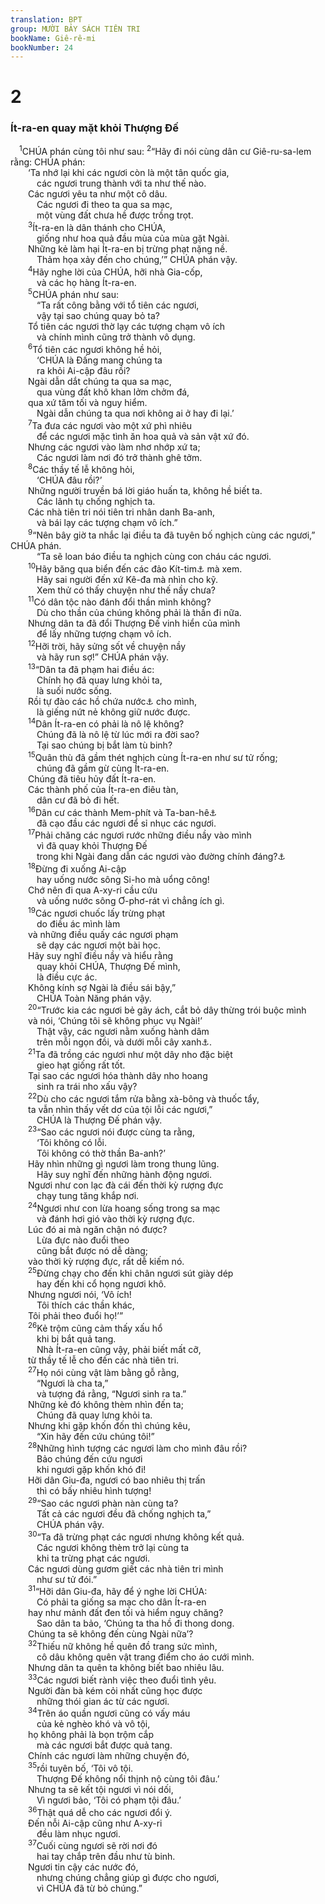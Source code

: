 ```yaml
---
translation: BPT
group: MƯỜI BẢY SÁCH TIÊN TRI
bookName: Giê-rê-mi 
bookNumber: 24
---
```


<div class="title"><h1>2</h1><h3>Ít-ra-en quay mặt khỏi Thượng Đế</h3></div>
<span class="verse gie_2_1"> <sup>1</sup>CHÚA phán cùng tôi như sau:</span>
<span class="verse gie_2_2"><sup>2</sup>“Hãy đi nói cùng dân cư Giê-ru-sa-lem rằng: CHÚA phán:<br/>  ‘Ta nhớ lại khi các ngươi còn là một tân quốc gia,<br/>   các ngươi trung thành với ta như thế nào.<br/>  Các ngươi yêu ta như một cô dâu.<br/>   Các ngươi đi theo ta qua sa mạc,<br/>   một vùng đất chưa hề được trồng trọt.<br/></span>
<span class="verse gie_2_3">  <sup>3</sup>Ít-ra-en là dân thánh cho CHÚA,<br/>   giống như hoa quả đầu mùa của mùa gặt Ngài.<br/>  Những kẻ làm hại Ít-ra-en bị trừng phạt nặng nề.<br/>   Thảm họa xảy đến cho chúng,’” CHÚA phán vậy.<br/></span>
<span class="verse gie_2_4">  <sup>4</sup>Hãy nghe lời của CHÚA, hỡi nhà Gia-cốp,<br/>   và các họ hàng Ít-ra-en.<br/></span>
<span class="verse gie_2_5">  <sup>5</sup>CHÚA phán như sau:<br/>   “Ta rất công bằng với tổ tiên các ngươi,<br/>   vậy tại sao chúng quay bỏ ta?<br/>  Tổ tiên các ngươi thờ lạy các tượng chạm vô ích<br/>   và chính mình cũng trở thành vô dụng.<br/></span>
<span class="verse gie_2_6">  <sup>6</sup>Tổ tiên các ngươi không hề hỏi,<br/>   ‘CHÚA là Đấng mang chúng ta<br/>   ra khỏi Ai-cập đâu rồi?<br/>  Ngài dẫn dắt chúng ta qua sa mạc,<br/>   qua vùng đất khô khan lởm chởm đá,<br/>  qua xứ tăm tối và nguy hiểm.<br/>   Ngài dẫn chúng ta qua nơi không ai ở hay đi lại.’<br/></span>
<span class="verse gie_2_7">  <sup>7</sup>Ta đưa các ngươi vào một xứ phì nhiêu<br/>   để các ngươi mặc tình ăn hoa quả và sản vật xứ đó.<br/>  Nhưng các ngươi vào làm nhơ nhớp xứ ta;<br/>   Các ngươi làm nơi đó trở thành ghê tởm.<br/></span>
<span class="verse gie_2_8">  <sup>8</sup>Các thầy tế lễ không hỏi,<br/>   ‘CHÚA đâu rồi?’<br/>  Những người truyền bá lời giáo huấn ta, không hề biết ta.<br/>   Các lãnh tụ chống nghịch ta.<br/>  Các nhà tiên tri nói tiên tri nhân danh Ba-anh,<br/>   và bái lạy các tượng chạm vô ích.”<br/></span>
<span class="verse gie_2_9">  <sup>9</sup>“Nên bây giờ ta nhắc lại điều ta đã tuyên bố nghịch cùng các ngươi,” CHÚA phán.<br/>   “Ta sẽ loan báo điều ta nghịch cùng con cháu các ngươi.<br/></span>
<span class="verse gie_2_10">  <sup>10</sup>Hãy băng qua biển đến các đảo Kít-tim<a data-toggle="tooltip" data-placement="bottom" title="Đây là tên đảo Chíp nhưng danh từ nầy cũng thường dùng để chỉ các đảo khác và các vùng bờ biển ở Địa-trung-hải.">⚓</a> mà xem.<br/>   Hãy sai người đến xứ Kê-đa mà nhìn cho kỹ.<br/>   Xem thử có thấy chuyện như thế nầy chưa?<br/></span>
<span class="verse gie_2_11">  <sup>11</sup>Có dân tộc nào đánh đổi thần mình không?<br/>   Dù cho thần của chúng không phải là thần đi nữa.<br/>  Nhưng dân ta đã đổi Thượng Đế vinh hiển của mình<br/>   để lấy những tượng chạm vô ích.<br/></span>
<span class="verse gie_2_12">  <sup>12</sup>Hỡi trời, hãy sửng sốt về chuyện nầy<br/>   và hãy run sợ!” CHÚA phán vậy.<br/></span>
<span class="verse gie_2_13">  <sup>13</sup>“Dân ta đã phạm hai điều ác:<br/>   Chính họ đã quay lưng khỏi ta,<br/>   là suối nước sống.<br/>  Rồi tự đào các hồ chứa nước<a data-toggle="tooltip" data-placement="bottom" title="Nghĩa là họ dựng nên các thần giả.">⚓</a> cho mình,<br/>   là giếng nứt nẻ không giữ nước được.<br/></span>
<span class="verse gie_2_14">  <sup>14</sup>Dân Ít-ra-en có phải là nô lệ không?<br/>   Chúng đã là nô lệ từ lúc mới ra đời sao?<br/>   Tại sao chúng bị bắt làm tù binh?<br/></span>
<span class="verse gie_2_15">  <sup>15</sup>Quân thù đã gầm thét nghịch cùng Ít-ra-en như sư tử rống;<br/>   chúng đã gầm gừ cùng Ít-ra-en.<br/>  Chúng đã tiêu hủy đất Ít-ra-en.<br/>  Các thành phố của Ít-ra-en điêu tàn,<br/>   dân cư đã bỏ đi hết.<br/></span>
<span class="verse gie_2_16">  <sup>16</sup>Dân cư các thành Mem-phít và Ta-ban-hê<a data-toggle="tooltip" data-placement="bottom" title="Hai thành phố ở Ai-cập.">⚓</a><br/>   đã cạo đầu các ngươi để sỉ nhục các ngươi.<br/></span>
<span class="verse gie_2_17">  <sup>17</sup>Phải chăng các ngươi rước những điều nầy vào mình<br/>   vì đã quay khỏi Thượng Đế<br/>   trong khi Ngài đang dẫn các ngươi vào đường chính đáng?<a data-toggle="tooltip" data-placement="bottom" title="Câu nầy không có trong bản cổ Hi-lạp.">⚓</a><br/></span>
<span class="verse gie_2_18">  <sup>18</sup>Đừng đi xuống Ai-cập<br/>   hay uống nước sông Si-ho mà uổng công!<br/>  Chớ nên đi qua A-xy-ri cầu cứu<br/>   và uống nước sông Ơ-phơ-rát vì chẳng ích gì.<br/></span>
<span class="verse gie_2_19">  <sup>19</sup>Các ngươi chuốc lấy trừng phạt<br/>   do điều ác mình làm<br/>  và những điều quấy các ngươi phạm<br/>   sẽ dạy các ngươi một bài học.<br/>  Hãy suy nghĩ điều nầy và hiểu rằng<br/>   quay khỏi CHÚA, Thượng Đế mình,<br/>   là điều cực ác.<br/>  Không kính sợ Ngài là điều sái bậy,”<br/>   CHÚA Toàn Năng phán vậy.<br/></span>
<span class="verse gie_2_20">  <sup>20</sup>“Trước kia các ngươi bẻ gãy ách, cắt bỏ dây thừng trói buộc mình<br/>  và nói, ‘Chúng tôi sẽ không phục vụ Ngài!’<br/>   Thật vậy, các ngươi nằm xuống hành dâm<br/>   trên mỗi ngọn đồi, và dưới mỗi cây xanh<a data-toggle="tooltip" data-placement="bottom" title="Có nghĩa là dân chúng thờ phụng các thần giả ở những nơi ấy.">⚓</a>.<br/></span>
<span class="verse gie_2_21">  <sup>21</sup>Ta đã trồng các ngươi như một dây nho đặc biệt<br/>   gieo hạt giống rất tốt.<br/>  Tại sao các ngươi hóa thành dây nho hoang<br/>   sinh ra trái nho xấu vậy?<br/></span>
<span class="verse gie_2_22">  <sup>22</sup>Dù cho các ngươi tắm rửa bằng xà-bông và thuốc tẩy,<br/>  ta vẫn nhìn thấy vết dơ của tội lỗi các ngươi,”<br/>   CHÚA là Thượng Đế phán vậy.<br/></span>
<span class="verse gie_2_23">  <sup>23</sup>“Sao các ngươi nói được cùng ta rằng,<br/>   ‘Tôi không có lỗi.<br/>   Tôi không có thờ thần Ba-anh?’<br/>  Hãy nhìn những gì ngươi làm trong thung lũng.<br/>   Hãy suy nghĩ đến những hành động ngươi.<br/>  Ngươi như con lạc đà cái đến thời kỳ rượng đực<br/>   chạy tung tăng khắp nơi.<br/></span>
<span class="verse gie_2_24">  <sup>24</sup>Ngươi như con lừa hoang sống trong sa mạc<br/>   và đánh hơi gió vào thời kỳ rượng đực.<br/>  Lúc đó ai mà ngăn chận nó được?<br/>   Lừa đực nào đuổi theo<br/>   cũng bắt được nó dễ dàng;<br/>  vào thời kỳ rượng đực, rất dễ kiếm nó.<br/></span>
<span class="verse gie_2_25">  <sup>25</sup>Đừng chạy cho đến khi chân ngươi sút giày dép<br/>   hay đến khi cổ họng ngươi khô.<br/>  Nhưng ngươi nói, ‘Vô ích!<br/>   Tôi thích các thần khác,<br/>  Tôi phải theo đuổi họ!’”<br/></span>
<span class="verse gie_2_26">  <sup>26</sup>Kẻ trộm cũng cảm thấy xấu hổ<br/>   khi bị bắt quả tang.<br/>   Nhà Ít-ra-en cũng vậy, phải biết mất cỡ,<br/>  từ thầy tế lễ cho đến các nhà tiên tri.<br/></span>
<span class="verse gie_2_27">  <sup>27</sup>Họ nói cùng vật làm bằng gỗ rằng,<br/>   “Ngươi là cha ta,”<br/>   và tượng đá rằng, “Ngươi sinh ra ta.”<br/>  Những kẻ đó không thèm nhìn đến ta;<br/>   Chúng đã quay lưng khỏi ta.<br/>  Nhưng khi gặp khốn đốn thì chúng kêu,<br/>   “Xin hãy đến cứu chúng tôi!”<br/></span>
<span class="verse gie_2_28">  <sup>28</sup>Những hình tượng các ngươi làm cho mình đâu rồi?<br/>   Bảo chúng đến cứu ngươi<br/>   khi ngươi gặp khốn khó đi!<br/>  Hỡi dân Giu-đa, ngươi có bao nhiêu thị trấn<br/>   thì có bấy nhiêu hình tượng!<br/></span>
<span class="verse gie_2_29">  <sup>29</sup>“Sao các ngươi phàn nàn cùng ta?<br/>   Tất cả các ngươi đều đã chống nghịch ta,”<br/>   CHÚA phán vậy.<br/></span>
<span class="verse gie_2_30">  <sup>30</sup>“Ta đã trừng phạt các ngươi nhưng không kết quả.<br/>   Các ngươi không thèm trở lại cùng ta<br/>   khi ta trừng phạt các ngươi.<br/>  Các ngươi dùng gươm giết các nhà tiên tri mình<br/>   như sư tử đói.”<br/></span>
<span class="verse gie_2_31">  <sup>31</sup>“Hỡi dân Giu-đa, hãy để ý nghe lời CHÚA:<br/>   Có phải ta giống sa mạc cho dân Ít-ra-en<br/>  hay như mảnh đất đen tối và hiểm nguy chăng?<br/>   Sao dân ta bảo, ‘Chúng ta tha hồ đi thong dong.<br/>  Chúng ta sẽ không đến cùng Ngài nữa’?<br/></span>
<span class="verse gie_2_32">  <sup>32</sup>Thiếu nữ không hề quên đồ trang sức mình,<br/>   cô dâu không quên vật trang điểm cho áo cưới mình.<br/>  Nhưng dân ta quên ta không biết bao nhiêu lâu.<br/></span>
<span class="verse gie_2_33">  <sup>33</sup>Các ngươi biết rành việc theo đuổi tình yêu.<br/>  Người đàn bà kém cỏi nhất cũng học được<br/>   những thói gian ác từ các ngươi.<br/></span>
<span class="verse gie_2_34">  <sup>34</sup>Trên áo quần ngươi cũng có vấy máu<br/>   của kẻ nghèo khó và vô tội,<br/>  họ không phải là bọn trộm cắp<br/>   mà các ngươi bắt được quả tang.<br/>  Chính các ngươi làm những chuyện đó,<br/></span>
<span class="verse gie_2_35">  <sup>35</sup>rồi tuyên bố, ‘Tôi vô tội.<br/>   Thượng Đế không nổi thịnh nộ cùng tôi đâu.’<br/>  Nhưng ta sẽ kết tội ngươi vì nói dối,<br/>   Vì ngươi bảo, ‘Tôi có phạm tội đâu.’<br/></span>
<span class="verse gie_2_36">  <sup>36</sup>Thật quá dễ cho các ngươi đổi ý.<br/>  Đến nỗi Ai-cập cũng như A-xy-ri<br/>   đều làm nhục ngươi.<br/></span>
<span class="verse gie_2_37">  <sup>37</sup>Cuối cùng ngươi sẽ rời nơi đó<br/>   hai tay chắp trên đầu như tù binh.<br/>  Ngươi tin cậy các nước đó,<br/>   nhưng chúng chẳng giúp gì được cho ngươi,<br/>   vì CHÚA đã từ bỏ chúng.”<br/></span>
